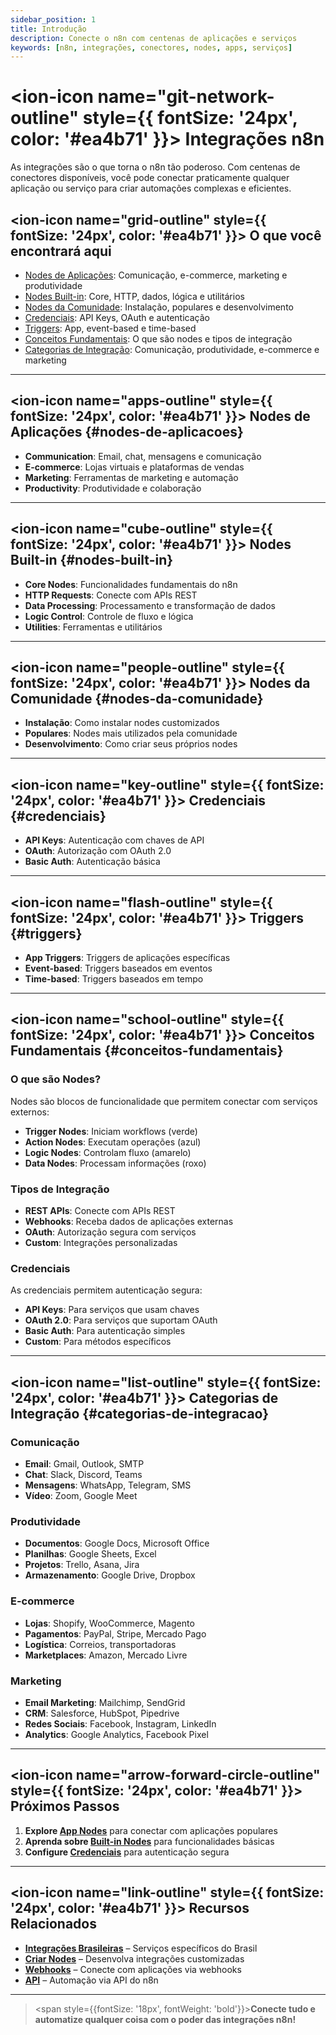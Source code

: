 ```yaml
---
sidebar_position: 1
title: Introdução
description: Conecte o n8n com centenas de aplicações e serviços
keywords: [n8n, integrações, conectores, nodes, apps, serviços]
---
```


# <ion-icon name="git-network-outline" style={{ fontSize: '24px', color: '#ea4b71' }}></ion-icon> Integrações n8n

As integrações são o que torna o n8n tão poderoso. Com centenas de conectores disponíveis, você pode conectar praticamente qualquer aplicação ou serviço para criar automações complexas e eficientes.

## <ion-icon name="grid-outline" style={{ fontSize: '24px', color: '#ea4b71' }}></ion-icon> O que você encontrará aqui

- [Nodes de Aplicações](#nodes-de-aplicacoes): Comunicação, e-commerce, marketing e produtividade
- [Nodes Built-in](#nodes-built-in): Core, HTTP, dados, lógica e utilitários
- [Nodes da Comunidade](#nodes-da-comunidade): Instalação, populares e desenvolvimento
- [Credenciais](#credenciais): API Keys, OAuth e autenticação
- [Triggers](#triggers): App, event-based e time-based
- [Conceitos Fundamentais](#conceitos-fundamentais): O que são nodes e tipos de integração
- [Categorias de Integração](#categorias-de-integracao): Comunicação, produtividade, e-commerce e marketing

---

## <ion-icon name="apps-outline" style={{ fontSize: '24px', color: '#ea4b71' }}></ion-icon> Nodes de Aplicações {#nodes-de-aplicacoes}

- **Communication**: Email, chat, mensagens e comunicação
- **E-commerce**: Lojas virtuais e plataformas de vendas
- **Marketing**: Ferramentas de marketing e automação
- **Productivity**: Produtividade e colaboração

---

## <ion-icon name="cube-outline" style={{ fontSize: '24px', color: '#ea4b71' }}></ion-icon> Nodes Built-in {#nodes-built-in}

- **Core Nodes**: Funcionalidades fundamentais do n8n
- **HTTP Requests**: Conecte com APIs REST
- **Data Processing**: Processamento e transformação de dados
- **Logic Control**: Controle de fluxo e lógica
- **Utilities**: Ferramentas e utilitários

---

## <ion-icon name="people-outline" style={{ fontSize: '24px', color: '#ea4b71' }}></ion-icon> Nodes da Comunidade {#nodes-da-comunidade}

- **Instalação**: Como instalar nodes customizados
- **Populares**: Nodes mais utilizados pela comunidade
- **Desenvolvimento**: Como criar seus próprios nodes

---

## <ion-icon name="key-outline" style={{ fontSize: '24px', color: '#ea4b71' }}></ion-icon> Credenciais {#credenciais}

- **API Keys**: Autenticação com chaves de API
- **OAuth**: Autorização com OAuth 2.0
- **Basic Auth**: Autenticação básica

---

## <ion-icon name="flash-outline" style={{ fontSize: '24px', color: '#ea4b71' }}></ion-icon> Triggers {#triggers}

- **App Triggers**: Triggers de aplicações específicas
- **Event-based**: Triggers baseados em eventos
- **Time-based**: Triggers baseados em tempo

---

## <ion-icon name="school-outline" style={{ fontSize: '24px', color: '#ea4b71' }}></ion-icon> Conceitos Fundamentais {#conceitos-fundamentais}

### O que são Nodes?

Nodes são blocos de funcionalidade que permitem conectar com serviços externos:

- **Trigger Nodes**: Iniciam workflows (verde)
- **Action Nodes**: Executam operações (azul)
- **Logic Nodes**: Controlam fluxo (amarelo)
- **Data Nodes**: Processam informações (roxo)

### Tipos de Integração

- **REST APIs**: Conecte com APIs REST
- **Webhooks**: Receba dados de aplicações externas
- **OAuth**: Autorização segura com serviços
- **Custom**: Integrações personalizadas

### Credenciais

As credenciais permitem autenticação segura:

- **API Keys**: Para serviços que usam chaves
- **OAuth 2.0**: Para serviços que suportam OAuth
- **Basic Auth**: Para autenticação simples
- **Custom**: Para métodos específicos

---

## <ion-icon name="list-outline" style={{ fontSize: '24px', color: '#ea4b71' }}></ion-icon> Categorias de Integração {#categorias-de-integracao}

### Comunicação
- **Email**: Gmail, Outlook, SMTP
- **Chat**: Slack, Discord, Teams
- **Mensagens**: WhatsApp, Telegram, SMS
- **Vídeo**: Zoom, Google Meet

### Produtividade
- **Documentos**: Google Docs, Microsoft Office
- **Planilhas**: Google Sheets, Excel
- **Projetos**: Trello, Asana, Jira
- **Armazenamento**: Google Drive, Dropbox

### E-commerce
- **Lojas**: Shopify, WooCommerce, Magento
- **Pagamentos**: PayPal, Stripe, Mercado Pago
- **Logística**: Correios, transportadoras
- **Marketplaces**: Amazon, Mercado Livre

### Marketing
- **Email Marketing**: Mailchimp, SendGrid
- **CRM**: Salesforce, HubSpot, Pipedrive
- **Redes Sociais**: Facebook, Instagram, LinkedIn
- **Analytics**: Google Analytics, Facebook Pixel

---

## <ion-icon name="arrow-forward-circle-outline" style={{ fontSize: '24px', color: '#ea4b71' }}></ion-icon> Próximos Passos

1. **Explore [App Nodes](./app-nodes/)** para conectar com aplicações populares
2. **Aprenda sobre [Built-in Nodes](./builtin-nodes/)** para funcionalidades básicas
3. **Configure [Credenciais](./credential-nodes/)** para autenticação segura

---

## <ion-icon name="link-outline" style={{ fontSize: '24px', color: '#ea4b71' }}></ion-icon> Recursos Relacionados

- **[Integrações Brasileiras](../integracoes-br/)** – Serviços específicos do Brasil
- **[Criar Nodes](./criar-nodes/)** – Desenvolva integrações customizadas
- **[Webhooks](./webhooks)** – Conecte com aplicações via webhooks
- **[API](../api/)** – Automação via API do n8n

---

> <span style={{fontSize: '18px', fontWeight: 'bold'}}>**Conecte tudo e automatize qualquer coisa com o poder das integrações n8n!**</span>
